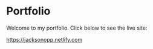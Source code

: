 # Portfolio

Welcome to my portfolio. Click below to see the live site:

https://jacksonopp.netlify.com
